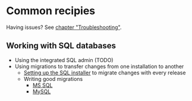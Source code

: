 # Common recipies

Having issues? See [chapter "Troubleshooting"](../Troubleshooting.md).

## Working with SQL databases

- Using the integrated SQL admin (TODO)
- Using migrations to transfer changes from one installation to another
	- [Setting up the SQL installer](../developer_docs/App_installers/SQL/Setting_up_an_SQL_installer.md) to migrate changes with every release
	- Writing good migrations
		- [MS SQL](../developer_docs/App_installers/SQL/MS_SQL_migrations.md)
		- [MySQL](../developer_docs/App_installers/SQL/MySQL_migrations.md)
